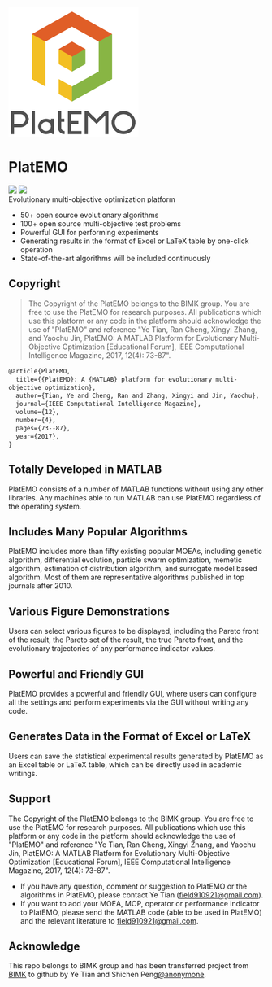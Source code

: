<img src="./Doc/logo.png" width=256 height=256 />  

# PlatEMO  
[![](https://img.shields.io/badge/version-v1.6-green.svg)](https://github.com/BIMK/PlatEMO/releases/tag/PlatEMO_v1.6)
[![](https://img.shields.io/badge/Matlab-%3E%3D%202014a%20-blue.svg)](#PlatEMO)  
Evolutionary multi-objective optimization platform

* 50+ open source evolutionary algorithms
* 100+ open source multi-objective test problems
* Powerful GUI for performing experiments
* Generating results in the format of Excel or LaTeX table by one-click operation
* State-of-the-art algorithms will be included continuously

## Copyright
> The Copyright of the PlatEMO belongs to the BIMK group. You are free to use the PlatEMO for research purposes. All publications which use this platform or any code in the platform should acknowledge the use of "PlatEMO" and reference "Ye Tian, Ran Cheng, Xingyi Zhang, and Yaochu Jin, PlatEMO: A MATLAB Platform for Evolutionary Multi-Objective Optimization [Educational Forum], IEEE Computational Intelligence Magazine, 2017, 12(4): 73-87".  

```
@article{PlatEMO,
  title={{PlatEMO}: A {MATLAB} platform for evolutionary multi-objective optimization},
  author={Tian, Ye and Cheng, Ran and Zhang, Xingyi and Jin, Yaochu},
  journal={IEEE Computational Intelligence Magazine},
  volume={12},
  number={4},
  pages={73--87},
  year={2017},
}
```
## Totally Developed in MATLAB  
PlatEMO consists of a number of MATLAB functions without using any other libraries. Any machines able to run MATLAB can use PlatEMO regardless of the operating system.  

## Includes Many Popular Algorithms  
PlatEMO includes more than fifty existing popular MOEAs, including genetic algorithm, differential evolution, particle swarm optimization, memetic algorithm, estimation of distribution algorithm, and surrogate model based algorithm. Most of them are representative algorithms published in top journals after 2010.  

## Various Figure Demonstrations  
Users can select various figures to be displayed, including the Pareto front of the result, the Pareto set of the result, the true Pareto front, and the evolutionary trajectories of any performance indicator values.  

## Powerful and Friendly GUI  
PlatEMO provides a powerful and friendly GUI, where users can configure all the settings and perform experiments via the GUI without writing any code.  

## Generates Data in the Format of Excel or LaTeX  
Users can save the statistical experimental results generated by PlatEMO as an Excel table or LaTeX table, which can be directly used in academic writings.  

## Support  
The Copyright of the PlatEMO belongs to the BIMK group. You are free to use the PlatEMO for research purposes. All publications which use this platform or any code in the platform should acknowledge the use of "PlatEMO" and reference "Ye Tian, Ran Cheng, Xingyi Zhang, and Yaochu Jin, PlatEMO: A MATLAB Platform for Evolutionary Multi-Objective Optimization [Educational Forum], IEEE Computational Intelligence Magazine, 2017, 12(4): 73-87".
* If you have any question, comment or suggestion to PlatEMO or the algorithms in PlatEMO, please contact Ye Tian (field910921@gmail.com).
* If you want to add your MOEA, MOP, operator or performance indicator to PlatEMO, please send the MATLAB code (able to be used in PlatEMO) and the relevant literature to field910921@gmail.com.

## Acknowledge  
This repo belongs to BIMK group and has been transferred project from [BIMK](http://bimk.ahu.edu.cn/) to github by Ye Tian and Shichen Peng[@anonymone](https://github.com/anonymone).